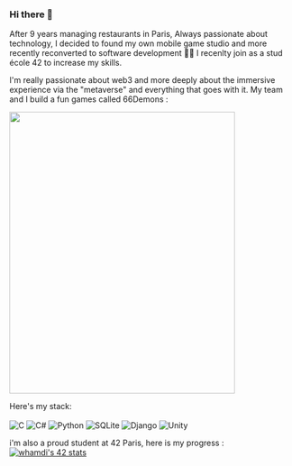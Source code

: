 ### Hi there 👋

After 9 years managing restaurants in Paris,
Always passionate about technology, I decided to found my own mobile game studio and more recently reconverted to software development 🧑‍💻
I recenlty join as a stud école 42 to increase my skills.

I'm really passionate about web3 and more deeply about the immersive experience via the "metaverse" and everything that goes with it.
My team and I build a fun games called 66Demons : <br>

<img src="https://play-lh.googleusercontent.com/a9fOlP-UXKO9iEYSbmD5Io4ffhzCfceTc3T9q36-WuMrozqbgwuEd06irws8OewYVA=w5120-h2880-rw" 
     width="400" 
     height="500" />



Here's my stack: <br><br>
![C](https://img.shields.io/badge/c-%2300599C.svg?style=for-the-badge&logo=c&logoColor=white)
![C#](https://img.shields.io/badge/c%23-%23239120.svg?style=for-the-badge&logo=csharp&logoColor=white)
![Python](https://img.shields.io/badge/python-3670A0?style=for-the-badge&logo=python&logoColor=ffdd54)
![SQLite](https://img.shields.io/badge/sqlite-%2307405e.svg?style=for-the-badge&logo=sqlite&logoColor=white)
![Django](https://img.shields.io/badge/django-%23092E20.svg?style=for-the-badge&logo=django&logoColor=white)
![Unity](https://img.shields.io/badge/unity-%23000000.svg?style=for-the-badge&logo=unity&logoColor=white)

i'm also a proud student at 42 Paris, here is my progress :
<a href="https://github.com/oakoudad/badge42"><img src="https://badge.mediaplus.ma/landscapes/whamdi?1337Badge=off&UM6P=off" alt="whamdi's 42 stats" /></a>
